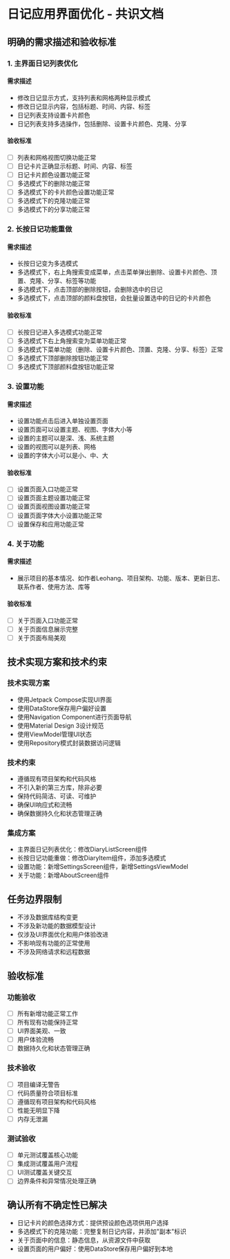 # 日记应用界面优化 - 共识文档

## 明确的需求描述和验收标准

### 1. 主界面日记列表优化

#### 需求描述
- 修改日记显示方式，支持列表和网格两种显示模式
- 修改日记显示内容，包括标题、时间、内容、标签
- 日记列表支持设置卡片颜色
- 日记列表支持多选操作，包括删除、设置卡片颜色、克隆、分享

#### 验收标准
- [ ] 列表和网格视图切换功能正常
- [ ] 日记卡片正确显示标题、时间、内容、标签
- [ ] 日记卡片颜色设置功能正常
- [ ] 多选模式下的删除功能正常
- [ ] 多选模式下的卡片颜色设置功能正常
- [ ] 多选模式下的克隆功能正常
- [ ] 多选模式下的分享功能正常

### 2. 长按日记功能重做

#### 需求描述
- 长按日记变为多选模式
- 多选模式下，右上角搜索变成菜单，点击菜单弹出删除、设置卡片颜色、顶置、克隆、分享、标签等功能
- 多选模式下，点击顶部的删除按钮，会删除选中的日记
- 多选模式下，点击顶部的颜料盘按钮，会批量设置选中的日记的卡片颜色

#### 验收标准
- [ ] 长按日记进入多选模式功能正常
- [ ] 多选模式下右上角搜索变为菜单功能正常
- [ ] 多选模式下菜单功能（删除、设置卡片颜色、顶置、克隆、分享、标签）正常
- [ ] 多选模式下顶部删除按钮功能正常
- [ ] 多选模式下顶部颜料盘按钮功能正常

### 3. 设置功能

#### 需求描述
- 设置功能点击后进入单独设置页面
- 设置页面可以设置主题、视图、字体大小等
- 设置的主题可以是深、浅、系统主题
- 设置的视图可以是列表、网格
- 设置的字体大小可以是小、中、大

#### 验收标准
- [ ] 设置页面入口功能正常
- [ ] 设置页面主题设置功能正常
- [ ] 设置页面视图设置功能正常
- [ ] 设置页面字体大小设置功能正常
- [ ] 设置保存和应用功能正常

### 4. 关于功能

#### 需求描述
- 展示项目的基本情况、如作者Leohang、项目架构、功能、版本、更新日志、联系作者、使用方法、库等

#### 验收标准
- [ ] 关于页面入口功能正常
- [ ] 关于页面信息展示完整
- [ ] 关于页面布局美观

## 技术实现方案和技术约束

### 技术实现方案
- 使用Jetpack Compose实现UI界面
- 使用DataStore保存用户偏好设置
- 使用Navigation Component进行页面导航
- 使用Material Design 3设计规范
- 使用ViewModel管理UI状态
- 使用Repository模式封装数据访问逻辑

### 技术约束
- 遵循现有项目架构和代码风格
- 不引入新的第三方库，除非必要
- 保持代码简洁、可读、可维护
- 确保UI响应式和流畅
- 确保数据持久化和状态管理正确

### 集成方案
- 主界面日记列表优化：修改DiaryListScreen组件
- 长按日记功能重做：修改DiaryItem组件，添加多选模式
- 设置功能：新增SettingsScreen组件，新增SettingsViewModel
- 关于功能：新增AboutScreen组件

## 任务边界限制

- 不涉及数据库结构变更
- 不涉及新功能的数据模型设计
- 仅涉及UI界面优化和用户体验改进
- 不影响现有功能的正常使用
- 不涉及网络请求和远程数据

## 验收标准

### 功能验收
- [ ] 所有新增功能正常工作
- [ ] 所有现有功能保持正常
- [ ] UI界面美观、一致
- [ ] 用户体验流畅
- [ ] 数据持久化和状态管理正确

### 技术验收
- [ ] 项目编译无警告
- [ ] 代码质量符合项目标准
- [ ] 遵循现有项目架构和代码风格
- [ ] 性能无明显下降
- [ ] 内存无泄漏

### 测试验收
- [ ] 单元测试覆盖核心功能
- [ ] 集成测试覆盖用户流程
- [ ] UI测试覆盖关键交互
- [ ] 边界条件和异常情况处理正确

## 确认所有不确定性已解决

- 日记卡片的颜色选择方式：提供预设颜色选项供用户选择
- 多选模式下的克隆功能：完整复制日记内容，并添加"副本"标识
- 关于页面中的信息：静态信息，从资源文件中获取
- 设置页面的用户偏好：使用DataStore保存用户偏好到本地